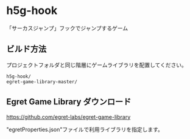 # h5g-hook

「サーカスジャンプ」フックでジャンプするゲーム

## ビルド方法

プロジェクトフォルダと同じ階層にゲームライブラリを配置してください。

```
h5g-hook/
egret-game-library-master/
```

## Egret Game Library ダウンロード
<https://github.com/egret-labs/egret-game-library>

"egretProperties.json"ファイルで利用ライブラリを指定します。
